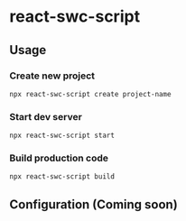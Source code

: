 # react-swc-script

## Usage

### Create new project
```
npx react-swc-script create project-name
```

### Start dev server
```
npx react-swc-script start
```

### Build production code
```
npx react-swc-script build
```


## Configuration (Coming soon)
